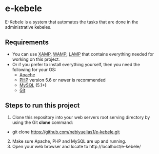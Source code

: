 # e-kebele
E-Kebele is a system that automates the tasks that are done in the administrative kebeles.

## Requirements
* You can use [XAMP](https://www.apachefriends.org/index.html), [WAMP](http://www.wampserver.com/en/), [LAMP](https://bitnami.com/stack/lamp/installer) that contains everything needed for working on this project.
* Or if you prefer to install everything yourself, then you need the following for your OS:
  - [Apache](https://httpd.apache.org/)
  - [PHP](https://www.php.net/) version 5.6 or newer is recommended
  - [MySQL](https://www.mysql.com/) (5.1+)
  - [Git](https://git-scm.com/)

## Steps to run this project
1. Clone this repository into your web servers root serving directory by using the Git **clone** command:
- git clone https://github.com/nebiyuelias1/e-kebele.git
2. Make sure Apache, PHP and MySQL are up and running.
3. Open your web browser and locate to http://localhost/e-kebele/

